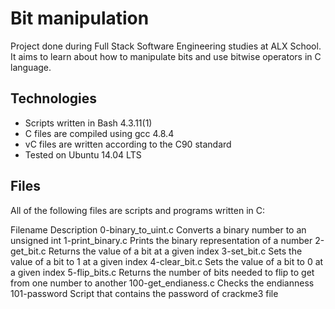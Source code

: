 # Bit manipulation

Project done during Full Stack Software Engineering studies at ALX School. 
It aims to learn about how to manipulate bits and use bitwise operators in C language.

## Technologies

* Scripts written in Bash 4.3.11(1)
* C files are compiled using gcc 4.8.4
* vC files are written according to the C90 standard
* Tested on Ubuntu 14.04 LTS

## Files
All of the following files are scripts and programs written in C:

Filename	Description
0-binary_to_uint.c	Converts a binary number to an unsigned int
1-print_binary.c	Prints the binary representation of a number
2-get_bit.c	Returns the value of a bit at a given index
3-set_bit.c	Sets the value of a bit to 1 at a given index
4-clear_bit.c	Sets the value of a bit to 0 at a given index
5-flip_bits.c	Returns the number of bits needed to flip to get from one number to another
100-get_endianess.c	Checks the endianness
101-password	Script that contains the password of crackme3 file
